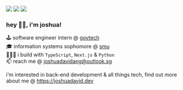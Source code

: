 [<img src="https://img.shields.io/badge/-LeetCode-FFA116?style=for-the-badge&logo=LeetCode&logoColor=black" />](https://leetcode.com/joshdavidang/)
[<img src="https://img.shields.io/badge/LinkedIn-0077B5?style=for-the-badge&logo=linkedin&logoColor=white" />](https://www.linkedin.com/in/joshuadavidang/)
[<img src="https://img.shields.io/badge/website-000000?style=for-the-badge&logo=About.me&logoColor=white" />](https://joshuadavid.dev)
<br />

### hey 👋🏻, i'm joshua!

🕹️ software engineer intern @ [govtech](https://www.tech.gov.sg)  
🎓 information systems sophomore @ [smu](https://computing.smu.edu.sg)    
👷🏻‍♂️ i build with `TypeScript`, `Next.js` & `Python`  
📫 reach me @ joshuadavidang@outlook.sg

i'm interested in back-end development & all things tech, find out more about me @ https://joshuadavid.dev
